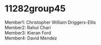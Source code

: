 # 11282group45
Member1: Christopher William Driggers-Ellis  
Member2: Rahul Chari  
Member3: Kieran Ford  
Member4: David Mendez 
